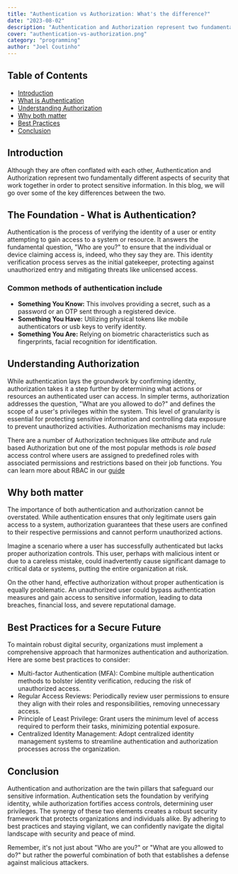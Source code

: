 ```yaml
---
title: "Authentication vs Authorization: What's the difference?"
date: "2023-08-02"
description: "Authentication and Authorization represent two fundamentally different aspects of security that work together in order to protect sensitive information. In this blog, we will go over some of the key differences between the two."
cover: "authentication-vs-authorization.png"
category: "programming"
author: "Joel Coutinho"
---
```



## Table of Contents

- [Introduction](#introduction)
- [What is Authentication](#the-foundation---what-is-authentication)
- [Understanding Authorization](#understanding-authorization)
- [Why both matter](#why-both-matter)
- [Best Practices](#best-practices-for-a-secure-future)
- [Conclusion](#conclusion)


## Introduction

Although they are often conflated with each other, Authentication and Authorization represent two fundamentally different aspects of security that work together in order to protect sensitive information. In this blog, we will go over some of the key differences between the two.

## The Foundation - What is Authentication?
Authentication is the process of verifying the identity of a user or entity attempting to gain access to a system or resource. It answers the fundamental question, "Who are you?" to ensure that the individual or device claiming access is, indeed, who they say they are. This identity verification process serves as the initial gatekeeper, protecting against unauthorized entry and mitigating threats like unlicensed access.

### Common methods of authentication include
- **Something You Know:** This involves providing a secret, such as a password or an OTP sent through a registered device.
- **Something You Have:** Utilizing physical tokens like mobile authenticators or usb keys to verify identity.
- **Something You Are:** Relying on biometric characteristics such as fingerprints, facial recognition for identification.

## Understanding Authorization

While authentication lays the groundwork by confirming identity, authorization takes it a step further by determining what actions or resources an authenticated user can access. In simpler terms, authorization addresses the question, "What are you allowed to do?" and defines the scope of a user's privileges within the system. This level of granularity is essential for protecting sensitive information and controlling data exposure to prevent unauthorized activities.
Authorization mechanisms may include:

There are a number of Authorization techniques like *attribute* and *rule* based Authorization but one of the most popular methods is *role based* access control where users are assigned to predefined roles with associated permissions and restrictions based on their job functions. You can learn more about RBAC in our [guide](https://supertokens.com/blog/what-is-roles-based-access-control-vs-abac)

## Why both matter

The importance of both authentication and authorization cannot be overstated. While authentication ensures that only legitimate users gain access to a system, authorization guarantees that these users are confined to their respective permissions and cannot perform unauthorized actions.

Imagine a scenario where a user has successfully authenticated but lacks proper authorization controls. This user, perhaps with malicious intent or due to a careless mistake, could inadvertently cause significant damage to critical data or systems, putting the entire organization at risk.

On the other hand, effective authorization without proper authentication is equally problematic. An unauthorized user could bypass authentication measures and gain access to sensitive information, leading to data breaches, financial loss, and severe reputational damage.

## Best Practices for a Secure Future

To maintain robust digital security, organizations must implement a comprehensive approach that harmonizes authentication and authorization. Here are some best practices to consider:
- Multi-factor Authentication (MFA): Combine multiple authentication methods to bolster identity verification, reducing the risk of unauthorized access.
- Regular Access Reviews: Periodically review user permissions to ensure they align with their roles and responsibilities, removing unnecessary access.
- Principle of Least Privilege: Grant users the minimum level of access required to perform their tasks, minimizing potential exposure.
- Centralized Identity Management: Adopt centralized identity management systems to streamline authentication and authorization processes across the organization.

## Conclusion
Authentication and authorization are the twin pillars that safeguard our sensitive information. Authentication sets the foundation by verifying identity, while authorization fortifies access controls, determining user privileges. The synergy of these two elements creates a robust security framework that protects organizations and individuals alike. By adhering to best practices and staying vigilant, we can confidently navigate the digital landscape with security and peace of mind.

Remember, it's not just about "Who are you?" or "What are you allowed to do?" but rather the powerful combination of both that establishes a defense against malicious attackers.





